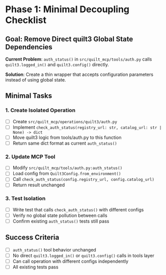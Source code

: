 # Phase 1: Minimal Decoupling Checklist

## Goal: Remove Direct quilt3 Global State Dependencies

**Current Problem**: `auth_status()` in `src/quilt_mcp/tools/auth.py` calls `quilt3.logged_in()` and `quilt3.config()` directly.

**Solution**: Create a thin wrapper that accepts configuration parameters instead of using global state.

## Minimal Tasks

### 1. Create Isolated Operation

- [ ] Create `src/quilt_mcp/operations/quilt3/auth.py`
- [ ] Implement `check_auth_status(registry_url: str, catalog_url: str | None) -> dict`
- [ ] Move quilt3 logic from tools/auth.py to this function
- [ ] Return same dict format as current `auth_status()`

### 2. Update MCP Tool

- [ ] Modify `src/quilt_mcp/tools/auth.py:auth_status()`
- [ ] Load config from `Quilt3Config.from_environment()`
- [ ] Call `check_auth_status(config.registry_url, config.catalog_url)`
- [ ] Return result unchanged

### 3. Test Isolation

- [ ] Write test that calls `check_auth_status()` with different configs
- [ ] Verify no global state pollution between calls
- [ ] Confirm existing `auth_status()` tests still pass

## Success Criteria

- [ ] `auth_status()` tool behavior unchanged
- [ ] No direct `quilt3.logged_in()` or `quilt3.config()` calls in tools layer
- [ ] Can call operation with different configs independently
- [ ] All existing tests pass
